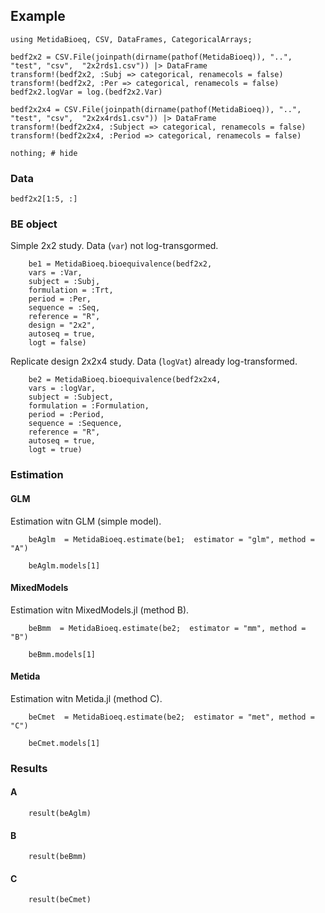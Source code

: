 ## Example

```@example beexample
using MetidaBioeq, CSV, DataFrames, CategoricalArrays;

bedf2x2 = CSV.File(joinpath(dirname(pathof(MetidaBioeq)), "..", "test", "csv",  "2x2rds1.csv")) |> DataFrame
transform!(bedf2x2, :Subj => categorical, renamecols = false)
transform!(bedf2x2, :Per => categorical, renamecols = false)
bedf2x2.logVar = log.(bedf2x2.Var)

bedf2x2x4 = CSV.File(joinpath(dirname(pathof(MetidaBioeq)), "..", "test", "csv",  "2x2x4rds1.csv")) |> DataFrame
transform!(bedf2x2x4, :Subject => categorical, renamecols = false)
transform!(bedf2x2x4, :Period => categorical, renamecols = false)

nothing; # hide
```

### Data

```@example beexample
bedf2x2[1:5, :]
```

### BE object

Simple 2x2 study. Data (`var`) not log-transgormed.

```@example beexample
    be1 = MetidaBioeq.bioequivalence(bedf2x2, 
    vars = :Var, 
    subject = :Subj, 
    formulation = :Trt, 
    period = :Per,
    sequence = :Seq, 
    reference = "R",
    design = "2x2",
    autoseq = true,
    logt = false)
```

Replicate design 2x2x4 study. Data (`logVat`) already log-transformed.

```@example beexample
    be2 = MetidaBioeq.bioequivalence(bedf2x2x4, 
    vars = :logVar, 
    subject = :Subject, 
    formulation = :Formulation, 
    period = :Period,
    sequence = :Sequence, 
    reference = "R",
    autoseq = true,
    logt = true)
```

### Estimation 

#### GLM

Estimation witn GLM (simple model).

```@example beexample
    beAglm  = MetidaBioeq.estimate(be1;  estimator = "glm", method = "A")
```

```@example beexample
    beAglm.models[1]
```


#### MixedModels

Estimation witn MixedModels.jl (method B).

```@example beexample
    beBmm  = MetidaBioeq.estimate(be2;  estimator = "mm", method = "B")
```

```@example beexample
    beBmm.models[1]
```

#### Metida

Estimation witn Metida.jl (method C).

```@example beexample
    beCmet  = MetidaBioeq.estimate(be2;  estimator = "met", method = "C")
```

```@example beexample
    beCmet.models[1]
```

### Results

#### A

```@example beexample
    result(beAglm)
```

#### B

```@example beexample
    result(beBmm)
```

#### C

```@example beexample
    result(beCmet)
```